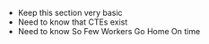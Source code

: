 
* Keep this section very basic 
* Need to know that CTEs exist 
* Need to know So Few Workers Go Home On time
